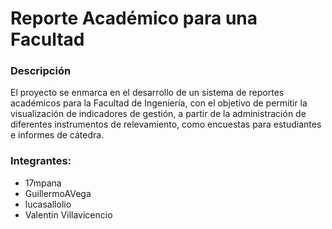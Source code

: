 # Reporte Académico para una Facultad

### Descripción
El proyecto se enmarca en el desarrollo de un sistema de reportes académicos para la Facultad de Ingeniería, con el objetivo de permitir la visualización de indicadores de
gestión, a partir de la administración de diferentes instrumentos de relevamiento, como encuestas para estudiantes e informes de cátedra. 

### Integrantes:
* 17mpana
* GuillermoAVega
* lucasallolio
* Valentin Villavicencio
